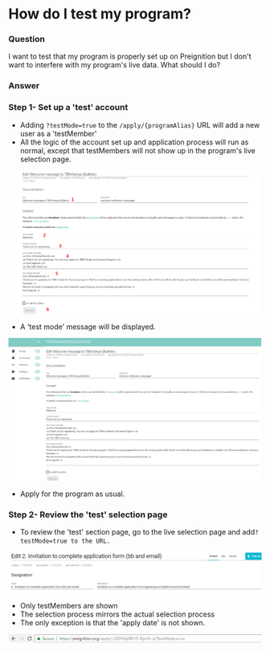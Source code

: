 # How do I test my program?

### Question

I want to test that my program is properly set up on Preignition but I don't want to interfere with my program's live data.  What should I do?

### Answer

### Step 1- Set up a 'test' account

* Adding `?testMode=true` to the `/apply/{programAlias}` URL will add a new user as a 'testMember'
* All the logic of the account set up and application process will run as normal, except that testMembers will not show up in the program's live selection page.

![Example of creating a testMember account on the TBN program](../.gitbook/assets/image%20%28156%29.png)

* A 'test mode' message will be displayed. 

![](../.gitbook/assets/image%20%28136%29.png)

* Apply for the program as usual.

### Step 2-  Review the 'test' selection page

* To review the 'test' section page, go to the live selection page and add`?testMode=true to the URL.`

![Example of the &apos;test&apos; selection page for TBN program](../.gitbook/assets/image%20%28207%29.png)

* Only testMembers are shown
* The selection process mirrors the actual selection process
* The only exception is that the 'apply date' is not shown.

![](../.gitbook/assets/image%20%28119%29.png)



